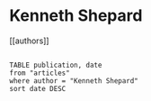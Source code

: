 # Kenneth Shepard

[[authors]]

```dataview

TABLE publication, date
from "articles"
where author = "Kenneth Shepard"
sort date DESC

```
